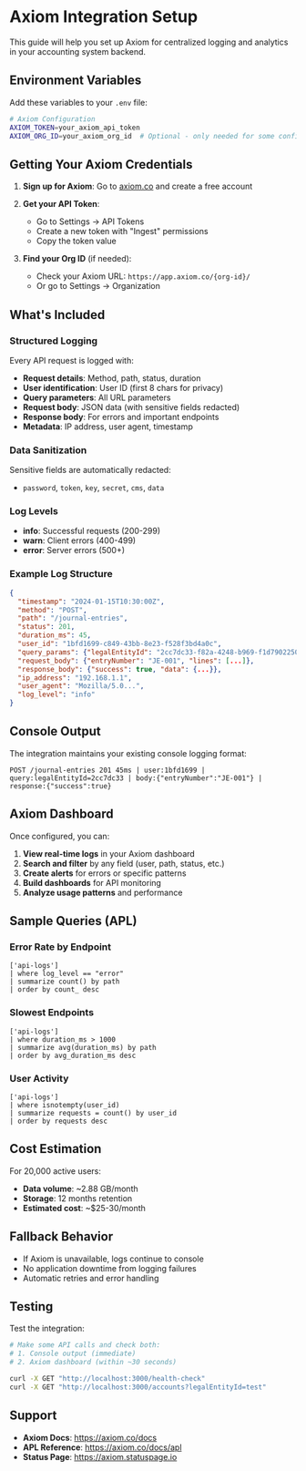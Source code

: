 # Axiom Integration Setup

This guide will help you set up Axiom for centralized logging and analytics in your accounting system backend.

## Environment Variables

Add these variables to your `.env` file:

```bash
# Axiom Configuration
AXIOM_TOKEN=your_axiom_api_token
AXIOM_ORG_ID=your_axiom_org_id  # Optional - only needed for some configurations
```

## Getting Your Axiom Credentials

1. **Sign up for Axiom**: Go to [axiom.co](https://axiom.co) and create a free account
2. **Get your API Token**:

   - Go to Settings → API Tokens
   - Create a new token with "Ingest" permissions
   - Copy the token value

3. **Find your Org ID** (if needed):
   - Check your Axiom URL: `https://app.axiom.co/{org-id}/`
   - Or go to Settings → Organization

## What's Included

### Structured Logging

Every API request is logged with:

- **Request details**: Method, path, status, duration
- **User identification**: User ID (first 8 chars for privacy)
- **Query parameters**: All URL parameters
- **Request body**: JSON data (with sensitive fields redacted)
- **Response body**: For errors and important endpoints
- **Metadata**: IP address, user agent, timestamp

### Data Sanitization

Sensitive fields are automatically redacted:

- `password`, `token`, `key`, `secret`, `cms`, `data`

### Log Levels

- **info**: Successful requests (200-299)
- **warn**: Client errors (400-499)
- **error**: Server errors (500+)

### Example Log Structure

```json
{
  "timestamp": "2024-01-15T10:30:00Z",
  "method": "POST",
  "path": "/journal-entries",
  "status": 201,
  "duration_ms": 45,
  "user_id": "1bfd1699-c849-43bb-8e23-f528f3bd4a0c",
  "query_params": {"legalEntityId": "2cc7dc33-f82a-4248-b969-f1d7902250ce"},
  "request_body": {"entryNumber": "JE-001", "lines": [...]},
  "response_body": {"success": true, "data": {...}},
  "ip_address": "192.168.1.1",
  "user_agent": "Mozilla/5.0...",
  "log_level": "info"
}
```

## Console Output

The integration maintains your existing console logging format:

```
POST /journal-entries 201 45ms | user:1bfd1699 | query:legalEntityId=2cc7dc33 | body:{"entryNumber":"JE-001"} | response:{"success":true}
```

## Axiom Dashboard

Once configured, you can:

1. **View real-time logs** in your Axiom dashboard
2. **Search and filter** by any field (user, path, status, etc.)
3. **Create alerts** for errors or specific patterns
4. **Build dashboards** for API monitoring
5. **Analyze usage patterns** and performance

## Sample Queries (APL)

### Error Rate by Endpoint

```apl
['api-logs']
| where log_level == "error"
| summarize count() by path
| order by count_ desc
```

### Slowest Endpoints

```apl
['api-logs']
| where duration_ms > 1000
| summarize avg(duration_ms) by path
| order by avg_duration_ms desc
```

### User Activity

```apl
['api-logs']
| where isnotempty(user_id)
| summarize requests = count() by user_id
| order by requests desc
```

## Cost Estimation

For 20,000 active users:

- **Data volume**: ~2.88 GB/month
- **Storage**: 12 months retention
- **Estimated cost**: ~$25-30/month

## Fallback Behavior

- If Axiom is unavailable, logs continue to console
- No application downtime from logging failures
- Automatic retries and error handling

## Testing

Test the integration:

```bash
# Make some API calls and check both:
# 1. Console output (immediate)
# 2. Axiom dashboard (within ~30 seconds)

curl -X GET "http://localhost:3000/health-check"
curl -X GET "http://localhost:3000/accounts?legalEntityId=test"
```

## Support

- **Axiom Docs**: https://axiom.co/docs
- **APL Reference**: https://axiom.co/docs/apl
- **Status Page**: https://axiom.statuspage.io
